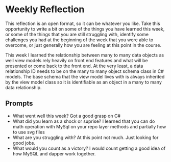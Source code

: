 # Weekly Reflection
This reflection is an open format, so it can be whatever you like. Take this opportunity to write a bit on some of the things you have learned this week, or some of the things that you are still struggling with, identify some challenges you had at the beginning of the week that you were able to overcome, or just generally how you are feeling at this point in the course.

This week I learned the relationship between many to many data objects as well view models rely heavily on front end features and what will be presented or come back to the front end. At the very least, a data relationship ID needs to be on the many to many object schema class in C# models. The base schema that the view model lives with is always inherited by the view model class so it is identifiable as an object in a many to many data relationship.

## Prompts
- What went well this week?
Got a good grasp on C#
- What did you learn as a shock or suprise?
I learned that you can do math operation with MySql on your repo layer methods and partially how to use svg files
- What are you struggling with?
At this point not much. Just looking for good jobs.
- What would you count as a victory?
I would count getting a good idea of how MySQL and dapper work together.